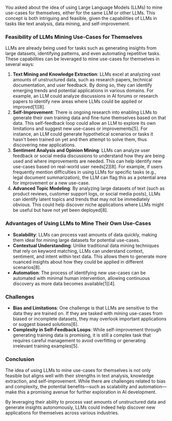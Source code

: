 You asked about the idea of using Large Language Models (LLMs) to mine use-cases for themselves, either for the same LLM or other LLMs. This concept is both intriguing and feasible, given the capabilities of LLMs in tasks like text analysis, data mining, and self-improvement.

### Feasibility of LLMs Mining Use-Cases for Themselves

LLMs are already being used for tasks such as generating insights from large datasets, identifying patterns, and even automating repetitive tasks. These capabilities can be leveraged to mine use-cases for themselves in several ways:

1. **Text Mining and Knowledge Extraction**: LLMs excel at analyzing vast amounts of unstructured data, such as research papers, technical documentation, and user feedback. By doing so, they can identify emerging trends and potential applications in various domains. For example, an LLM could analyze discussions in AI forums or research papers to identify new areas where LLMs could be applied or improved\[1]\[8].
2. **Self-Improvement**: There is ongoing research into enabling LLMs to generate their own training data and fine-tune themselves based on that data. This self-feedback loop could allow an LLM to explore its own limitations and suggest new use-cases or improvements\[5]. For instance, an LLM could generate hypothetical scenarios or tasks it hasn't been trained on yet and then attempt to solve them, thus discovering new applications.
3. **Sentiment Analysis and Opinion Mining**: LLMs can analyze user feedback or social media discussions to understand how they are being used and where improvements are needed. This can help identify new use-cases based on real-world user needs\[2]\[8]. For example, if users frequently mention difficulties in using LLMs for specific tasks (e.g., legal document summarization), the LLM can flag this as a potential area for improvement or a new use-case.
4. **Advanced Topic Modeling**: By analyzing large datasets of text (such as product reviews, customer support logs, or social media posts), LLMs can identify latent topics and trends that may not be immediately obvious. This could help discover niche applications where LLMs might be useful but have not yet been deployed\[8].

### Advantages of Using LLMs to Mine Their Own Use-Cases

- **Scalability**: LLMs can process vast amounts of data quickly, making them ideal for mining large datasets for potential use-cases.
- **Contextual Understanding**: Unlike traditional data mining techniques that rely on keyword matching, LLMs can understand context, sentiment, and intent within text data. This allows them to generate more nuanced insights about how they could be applied in different scenarios\[8].
- **Automation**: The process of identifying new use-cases can be automated with minimal human intervention, allowing continuous discovery as more data becomes available\[1]\[4].

### Challenges

- **Bias and Limitations**: One challenge is that LLMs are sensitive to the data they are trained on. If they are tasked with mining use-cases from biased or incomplete datasets, they may overlook important applications or suggest biased solutions\[6].
- **Complexity in Self-Feedback Loops**: While self-improvement through generating training data is promising, it is still a complex task that requires careful management to avoid overfitting or generating irrelevant training examples\[5].

### Conclusion

The idea of using LLMs to mine use-cases for themselves is not only feasible but aligns well with their strengths in text analysis, knowledge extraction, and self-improvement. While there are challenges related to bias and complexity, the potential benefits—such as scalability and automation—make this a promising avenue for further exploration in AI development.

By leveraging their ability to process vast amounts of unstructured data and generate insights autonomously, LLMs could indeed help discover new applications for themselves across various industries.

&#x20;
